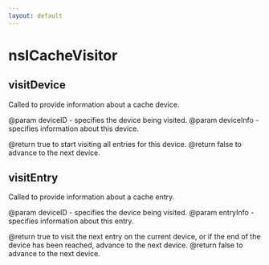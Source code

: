```yaml
---
layout: default
---
```


# nsICacheVisitor #

## visitDevice ##

Called to provide information about a cache device.

@param deviceID - specifies the device being visited.
@param deviceInfo - specifies information about this device.

@return true to start visiting all entries for this device.
@return false to advance to the next device.


## visitEntry ##

Called to provide information about a cache entry.

@param deviceID - specifies the device being visited.
@param entryInfo - specifies information about this entry.

@return true to visit the next entry on the current device, or if the
  end of the device has been reached, advance to the next device.
@return false to advance to the next device.

